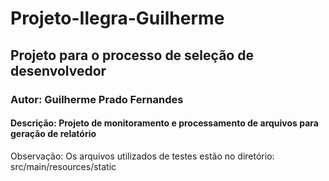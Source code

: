 # Projeto-Ilegra-Guilherme

## Projeto para o processo de seleção de desenvolvedor

### Autor: Guilherme Prado Fernandes

#### Descrição: Projeto de monitoramento e processamento de arquivos para geração de relatório

Observação: Os arquivos utilizados de testes estão no diretório: src/main/resources/static

